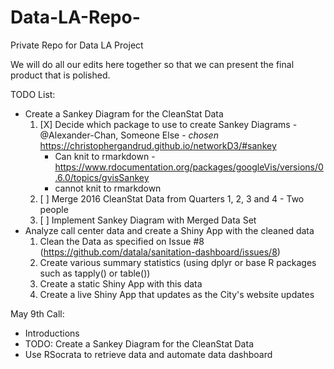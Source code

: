 # Data-LA-Repo-

Private Repo for Data LA Project

We will do all our edits here together so that we can present the final product that is polished. 

TODO List:
  * Create a Sankey Diagram for the CleanStat Data
      1. [X] Decide which package to use to create Sankey Diagrams 
        - @Alexander-Chan, Someone Else
        - *chosen* https://christophergandrud.github.io/networkD3/#sankey  
           - Can knit to rmarkdown
        - https://www.rdocumentation.org/packages/googleVis/versions/0.6.0/topics/gvisSankey
           - cannot knit to rmarkdown
      2. [ ] Merge 2016 CleanStat Data from Quarters 1, 2, 3 and 4
        - Two people
      3. [ ] Implement Sankey Diagram with Merged Data Set
   * Analyze call center data and create a Shiny App with the cleaned data
      1. Clean the Data as specified on Issue #8 (https://github.com/datala/sanitation-dashboard/issues/8)
      2. Create various summary statistics (using dplyr or base R packages such as tapply() or table())
      3. Create a static Shiny App with this data
      4. Create a live Shiny App that updates as the City's website updates

May 9th Call:
* Introductions
* TODO: Create a Sankey Diagram for the CleanStat Data
* Use RSocrata to retrieve data and automate data dashboard 
